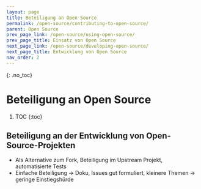 ```yaml
---
layout: page
title: Beteiligung an Open Source
permalink: /open-source/contributing-to-open-source/
parent: Open Source
prev_page_link: /open-source/using-open-source/
prev_page_title: Einsatz von Open Source
next_page_link: /open-source/developing-open-source/
next_page_title: Entwicklung von Open Source
nav_order: 2
---
```


{: .no_toc}
# Beteiligung an Open Source

1. TOC
{:toc}

## Beteiligung an der Entwicklung von Open-Source-Projekten

- Als Alternative zum Fork, Beteiligung im Upstream Projekt, automatisierte Tests
- Einfache Beteiligung -> Doku, Issues gut formuliert, kleinere Themen -> geringe Einstiegshürde
